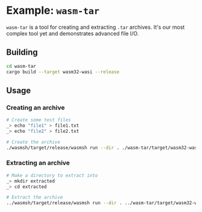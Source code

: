# Example: `wasm-tar`

`wasm-tar` is a tool for creating and extracting `.tar` archives. It's our most complex tool yet and demonstrates advanced file I/O.

## Building

```sh
cd wasm-tar
cargo build --target wasm32-wasi --release
```

## Usage

### Creating an archive

```sh
# Create some test files
_> echo "file1" > file1.txt
_> echo "file2" > file2.txt

# Create the archive
./wasmsh/target/release/wasmsh run --dir . ./wasm-tar/target/wasm32-wasi/release/wasm-tar.wasm c archive.tar file1.txt file2.txt
```

### Extracting an archive

```sh
# Make a directory to extract into
_> mkdir extracted
_> cd extracted

# Extract the archive
../wasmsh/target/release/wasmsh run --dir . ../wasm-tar/target/wasm32-wasi/release/wasm-tar.wasm x ../archive.tar
```